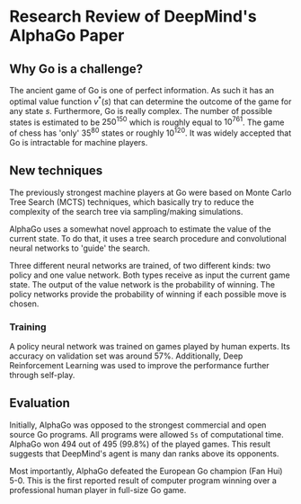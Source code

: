 # Research Review of DeepMind's AlphaGo Paper

## Why Go is a challenge?

The ancient game of Go is one of perfect information. As such it has an optimal value function $v^*(s)$ that can determine the outcome of the game for any state $s$. Furthermore, Go is really complex. The number of possible states is estimated to be $250^{150}$ which is roughly equal to $10^{761}$. The game of chess has 'only' $35^{80}$ states or roughly $10^{120}$. It was widely accepted that Go is intractable for machine players.

## New techniques

The previously strongest machine players at Go were based on Monte Carlo Tree Search (MCTS) techniques, which basically try to reduce the complexity of the search tree via sampling/making simulations.

AlphaGo uses a somewhat novel approach to estimate the value of the current state. To do that, it uses a tree search procedure and convolutional neural networks to 'guide' the search.

Three different neural networks are trained, of two different kinds: two policy and one value network. Both types receive as input the current game state. The output of the value network is the probability of winning. The policy networks provide the probability of winning if each possible move is chosen.

### Training

A policy neural network was trained on games played by human experts. Its accuracy on validation set was around $57\%$. Additionally, Deep Reinforcement Learning was used to improve the performance further through self-play.

## Evaluation

Initially, AlphaGo was opposed to the strongest commercial and open source Go programs. All programs were allowed `5s` of computational time. AlphaGo won 494 out of 495 (99.8%) of the played games. This result suggests that DeepMind's agent is many dan ranks above its opponents.

Most importantly, AlphaGo defeated the European Go champion (Fan Hui) 5-0. This is the first reported result of computer program winning over a professional human player in full-size Go game.
